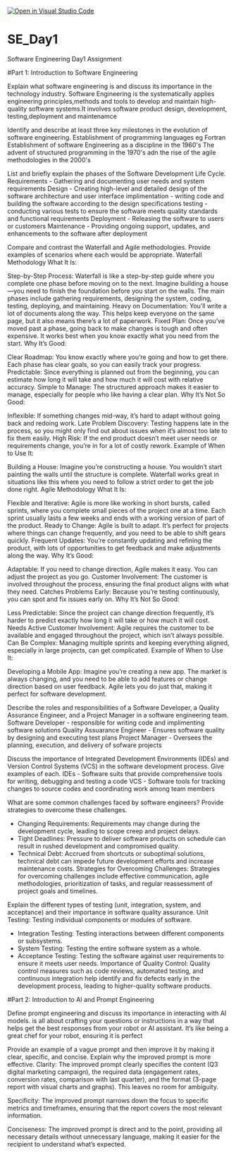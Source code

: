 [![Open in Visual Studio Code](https://classroom.github.com/assets/open-in-vscode-2e0aaae1b6195c2367325f4f02e2d04e9abb55f0b24a779b69b11b9e10269abc.svg)](https://classroom.github.com/online_ide?assignment_repo_id=15565795&assignment_repo_type=AssignmentRepo)
# SE_Day1
Software Engineering Day1 Assignment

#Part 1: Introduction to Software Engineering

Explain what software engineering is and discuss its importance in the technology industry.
Software Engineering is the systematically  applies engineering principles,methods and tools to develop and maintain high-quality software  systems.It involves software product design, development, testing,deployment and maintenamce

Identify and describe at least three key milestones in the evolution of software engineering.
Establishment of programming languages eg Fortran
Establishment of software Engineering as a discipline in the 1960's
The advent of structured programming in the 1970's adn the rise of the agile methodologies in the 2000's

List and briefly explain the phases of the Software Development Life Cycle.
Requirements - Gathering and documenting user needs and  system requirements
Design - Creating high-level and detailed design of the software architecture and user interface
implimentation - writing code and building the software according to the design specifications
testing - conducting various tests to ensure the software meets quality standards and functional requirements
Deployment - Releasing the software to users or customers
Maintenance - Providing ongoing support, updates, and enhancements to the software after deployment


Compare and contrast the Waterfall and Agile methodologies. Provide examples of scenarios where each would be appropriate.
Waterfall Methodology
What It Is:

Step-by-Step Process: Waterfall is like a step-by-step guide where you complete one phase before moving on to the next. Imagine building a house—you need to finish the foundation before you start on the walls. The main phases include gathering requirements, designing the system, coding, testing, deploying, and maintaining.
Heavy on Documentation: You’ll write a lot of documents along the way. This helps keep everyone on the same page, but it also means there’s a lot of paperwork.
Fixed Plan: Once you’ve moved past a phase, going back to make changes is tough and often expensive. It works best when you know exactly what you need from the start.
Why It’s Good:

Clear Roadmap: You know exactly where you’re going and how to get there. Each phase has clear goals, so you can easily track your progress.
Predictable: Since everything is planned out from the beginning, you can estimate how long it will take and how much it will cost with relative accuracy.
Simple to Manage: The structured approach makes it easier to manage, especially for people who like having a clear plan.
Why It’s Not So Good:

Inflexible: If something changes mid-way, it’s hard to adapt without going back and redoing work.
Late Problem Discovery: Testing happens late in the process, so you might only find out about issues when it’s almost too late to fix them easily.
High Risk: If the end product doesn’t meet user needs or requirements change, you’re in for a lot of costly rework.
Example of When to Use It:

Building a House: Imagine you’re constructing a house. You wouldn’t start painting the walls until the structure is complete. Waterfall works great in situations like this where you need to follow a strict order to get the job done right.
Agile Methodology
What It Is:

Flexible and Iterative: Agile is more like working in short bursts, called sprints, where you complete small pieces of the project one at a time. Each sprint usually lasts a few weeks and ends with a working version of part of the product.
Ready to Change: Agile is built to adapt. It’s perfect for projects where things can change frequently, and you need to be able to shift gears quickly.
Frequent Updates: You’re constantly updating and refining the product, with lots of opportunities to get feedback and make adjustments along the way.
Why It’s Good:

Adaptable: If you need to change direction, Agile makes it easy. You can adjust the project as you go.
Customer Involvement: The customer is involved throughout the process, ensuring the final product aligns with what they need.
Catches Problems Early: Because you’re testing continuously, you can spot and fix issues early on.
Why It’s Not So Good:

Less Predictable: Since the project can change direction frequently, it’s harder to predict exactly how long it will take or how much it will cost.
Needs Active Customer Involvement: Agile requires the customer to be available and engaged throughout the project, which isn’t always possible.
Can Be Complex: Managing multiple sprints and keeping everything aligned, especially in large projects, can get complicated.
Example of When to Use It:

Developing a Mobile App: Imagine you’re creating a new app. The market is always changing, and you need to be able to add features or change direction based on user feedback. Agile lets you do just that, making it perfect for software development.

Describe the roles and responsibilities of a Software Developer, a Quality Assurance Engineer, and a Project Manager in a software engineering team.
Software Developer - responsible for writing code and implimenting software solutions
Quality Assuarance Engineer - Ensures software quality by designing and executing test plans
Project Manager - Oversees the planning, execution, and delivery of sofware projects

Discuss the importance of Integrated Development Environments (IDEs) and Version Control Systems (VCS) in the software development process. Give examples of each.
IDEs - Software suits that provide comprehensive tools for writing, debugging and testing a code
VCS - Software tools for tracking changes to source codes and coordinating work among team members

What are some common challenges faced by software engineers? Provide strategies to overcome these challenges.
  - Changing Requirements: Requirements may change during the development cycle, leading to scope creep and project delays.
  - Tight Deadlines: Pressure to deliver software products on schedule can result in rushed development and compromised quality.
  - Technical Debt: Accrued from shortcuts or suboptimal solutions, technical debt can impede future development efforts and increase maintenance costs.
Strategies for Overcoming Challenges: Strategies for overcoming challenges include effective communication, agile methodologies, prioritization of tasks, and regular reassessment of project goals and timelines.


Explain the different types of testing (unit, integration, system, and acceptance) and their importance in software quality assurance.
Unit Testing: Testing individual components or modules of software.
  - Integration Testing: Testing interactions between different components or subsystems.
  - System Testing: Testing the entire software system as a whole.
  - Acceptance Testing: Testing the software against user requirements to ensure it meets user needs.
Importance of Quality Control: Quality control measures such as code reviews, automated testing, and continuous integration help identify and fix defects early in the development process, leading to higher-quality software products.

#Part 2: Introduction to AI and Prompt Engineering


Define prompt engineering and discuss its importance in interacting with AI models.
 is all about crafting your questions or instructions in a way that helps get the best responses from your robot or AI assistant. It’s like being a great chef for your robot, ensuring it is perfect

Provide an example of a vague prompt and then improve it by making it clear, specific, and concise. Explain why the improved prompt is more effective.
Clarity: The improved prompt clearly specifies the content (Q3 digital marketing campaign), the required data (engagement rates, conversion rates, comparison with last quarter), and the format (3-page report with visual charts and graphs). This leaves no room for ambiguity.

Specificity: The improved prompt narrows down the focus to specific metrics and timeframes, ensuring that the report covers the most relevant information.

Conciseness: The improved prompt is direct and to the point, providing all necessary details without unnecessary language, making it easier for the recipient to understand what’s expected.
